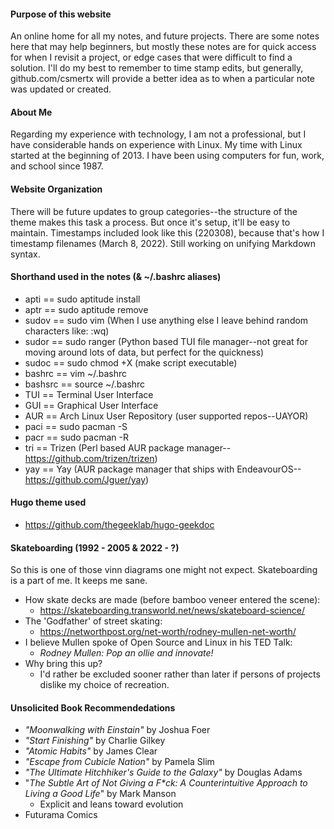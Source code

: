 #### Purpose of this website
An online home for all my notes, and future projects.  There are some notes here that may help beginners, but mostly these notes are for quick access for when I revisit a project, or edge cases that were difficult to find a solution.  I'll do my best to remember to time stamp edits, but generally, github.com/csmertx will provide a better idea as to when a particular note was updated or created.

#### About Me
Regarding my experience with technology, I am not a professional, but I have considerable hands on experience with Linux.  My time with Linux started at the beginning of 2013.  I have been using computers for fun, work, and school since 1987.

#### Website Organization 
There will be future updates to group categories--the structure of the theme makes this task a process.  But once it's setup, it'll be easy to maintain.  Timestamps included look like this (220308), because that's how I timestamp filenames (March 8, 2022).  Still working on unifying Markdown syntax.

#### Shorthand used in the notes (& ~/.bashrc aliases)
- apti == sudo aptitude install
- aptr == sudo aptitude remove
- sudov == sudo vim (When I use anything else I leave behind random characters like: :wq)
- sudor == sudo ranger (Python based TUI file manager--not great for moving around lots of data, but perfect for the quickness)
- sudoc == sudo chmod +X (make script executable)
- bashrc == vim ~/.bashrc
- bashsrc == source ~/.bashrc
- TUI == Terminal User Interface
- GUI == Graphical User Interface
- AUR == Arch Linux User Repository (user supported repos--UAYOR)
- paci == sudo pacman -S
- pacr == sudo pacman -R
- tri == Trizen (Perl based AUR package manager--https://github.com/trizen/trizen)
- yay == Yay (AUR package manager that ships with EndeavourOS--https://github.com/Jguer/yay)

#### Hugo theme used
- https://github.com/thegeeklab/hugo-geekdoc

#### Skateboarding (1992 - 2005 & 2022 - ?)
So this is one of those vinn diagrams one might not expect.  Skateboarding is a part of me.  It keeps me sane.
- How skate decks are made (before bamboo veneer entered the scene): 
    - https://skateboarding.transworld.net/news/skateboard-science/
- The 'Godfather' of street skating:
    - https://networthpost.org/net-worth/rodney-mullen-net-worth/
- I believe Mullen spoke of Open Source and Linux in his TED Talk:
    - _Rodney Mullen: Pop an ollie and innovate!_
- Why bring this up?
    - I'd rather be excluded sooner rather than later if persons of projects dislike my choice of recreation.

#### Unsolicited Book Recommendedations
- *"Moonwalking with Einstain"* by Joshua Foer
- *"Start Finishing"* by Charlie Gilkey
- *"Atomic Habits"* by James Clear
- *"Escape from Cubicle Nation"* by Pamela Slim
- *"The Ultimate Hitchhiker's Guide to the Galaxy"* by Douglas Adams
- "_The Subtle Art of Not Giving a F*ck: A Counterintuitive Approach to Living a Good Life_" by Mark Manson
    - Explicit and leans toward evolution
- Futurama Comics
